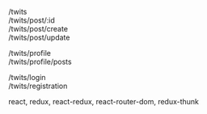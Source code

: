 /twits   
/twits/post/:id    
/twits/post/create    
/twits/post/update   
   
/twits/profile    
/twits/profile/posts   
    
/twits/login    
/twits/registration   


react, redux, react-redux, react-router-dom, redux-thunk